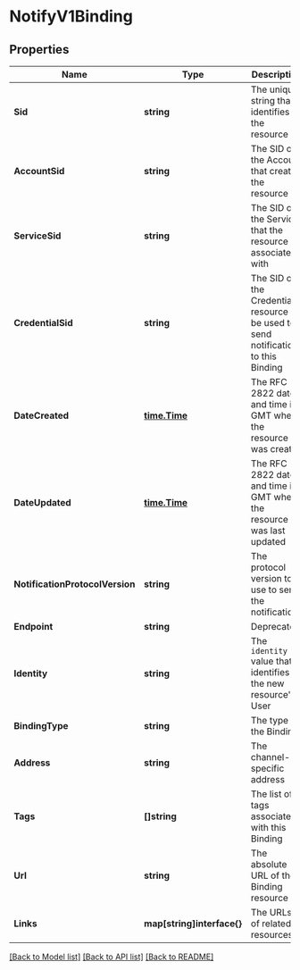 # NotifyV1Binding

## Properties

Name | Type | Description | Notes
------------ | ------------- | ------------- | -------------
**Sid** | **string** | The unique string that identifies the resource |[optional] 
**AccountSid** | **string** | The SID of the Account that created the resource |[optional] 
**ServiceSid** | **string** | The SID of the Service that the resource is associated with |[optional] 
**CredentialSid** | **string** | The SID of the Credential resource to be used to send notifications to this Binding |[optional] 
**DateCreated** | [**time.Time**](time.Time.md) | The RFC 2822 date and time in GMT when the resource was created |[optional] 
**DateUpdated** | [**time.Time**](time.Time.md) | The RFC 2822 date and time in GMT when the resource was last updated |[optional] 
**NotificationProtocolVersion** | **string** | The protocol version to use to send the notification |[optional] 
**Endpoint** | **string** | Deprecated |[optional] 
**Identity** | **string** | The `identity` value that identifies the new resource's User |[optional] 
**BindingType** | **string** | The type of the Binding |[optional] 
**Address** | **string** | The channel-specific address |[optional] 
**Tags** | **[]string** | The list of tags associated with this Binding |[optional] 
**Url** | **string** | The absolute URL of the Binding resource |[optional] 
**Links** | **map[string]interface{}** | The URLs of related resources |[optional] 

[[Back to Model list]](../README.md#documentation-for-models) [[Back to API list]](../README.md#documentation-for-api-endpoints) [[Back to README]](../README.md)


